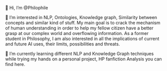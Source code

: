 👋 Hi, I’m @Philophile

👀 I’m interested in NLP, Ontologies, Knowledge graph, Similarity between concepts and similar kind of stuff. 
My main goal is to crack the mechanism of human understanding in order to help my fellow citizen have a better grasp at our complex world and overflowing information.
As a former student in Philosophy, I am also interested in all the implications of current and future AI uses, their limits, possibilities and threats.

🌱 I’m currently learning different NLP and Knowledge Graph techniques while trying my hands on a personal project, HP fanfiction Analysis you can find here.


